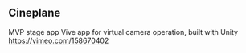 ## Cineplane

MVP stage app Vive app for virtual camera operation, built with Unity
https://vimeo.com/158670402
